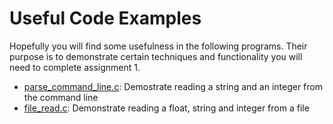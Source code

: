 # Useful Code Examples

Hopefully you will find some usefulness in the following programs.  Their purpose is to demonstrate certain techniques and functionality you will need to complete assignment 1.

- [parse_command_line.c][01]: Demostrate reading a string and an integer from the command line
- [file_read.c][02]: Demonstrate reading a float, string and integer from a file

[01]: https://github.com/CSE3320/Assignment-1/blob/master/Useful-Examples/parse_command_line.c
[02]: https://github.com/CSE3320/Assignment-1/blob/master/Useful-Examples/file_read.c
